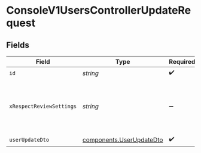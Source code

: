# ConsoleV1UsersControllerUpdateRequest


## Fields

| Field                                                                | Type                                                                 | Required                                                             | Description                                                          |
| -------------------------------------------------------------------- | -------------------------------------------------------------------- | -------------------------------------------------------------------- | -------------------------------------------------------------------- |
| `id`                                                                 | *string*                                                             | :heavy_check_mark:                                                   | id                                                                   |
| `xRespectReviewSettings`                                             | *string*                                                             | :heavy_minus_sign:                                                   | Optional header to respect review settings for mutation endpoints.   |
| `userUpdateDto`                                                      | [components.UserUpdateDto](../../models/components/userupdatedto.md) | :heavy_check_mark:                                                   | N/A                                                                  |